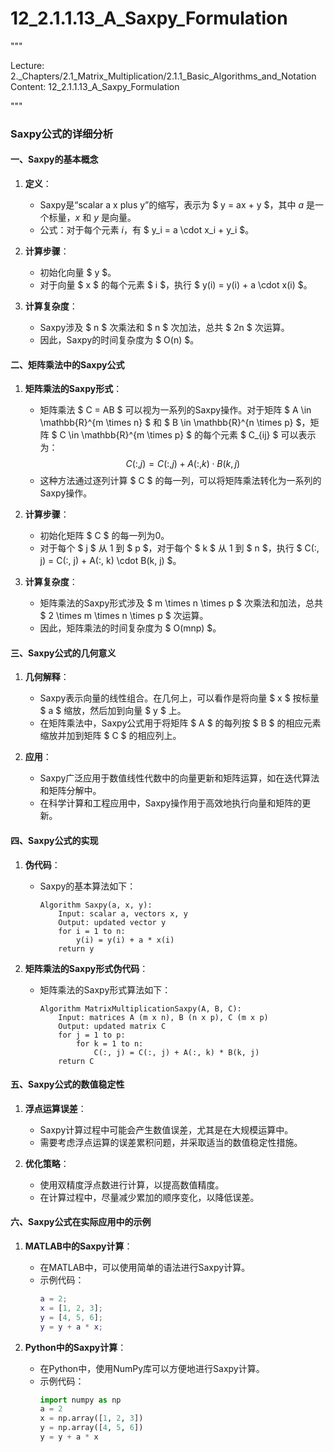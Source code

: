 # 12_2.1.1.13_A_Saxpy_Formulation

"""

Lecture: 2._Chapters/2.1_Matrix_Multiplication/2.1.1_Basic_Algorithms_and_Notation
Content: 12_2.1.1.13_A_Saxpy_Formulation

"""

### Saxpy公式的详细分析

#### 一、Saxpy的基本概念

1. **定义**：
   - Saxpy是“scalar a x plus y”的缩写，表示为 $ y = ax + y $，其中 $a$ 是一个标量，$x$ 和 $y$ 是向量。
   - 公式：对于每个元素 $i$，有 $ y_i = a \cdot x_i + y_i $。
   
2. **计算步骤**：
   - 初始化向量 $ y $。
   - 对于向量 $ x $ 的每个元素 $ i $，执行 $ y(i) = y(i) + a \cdot x(i) $。

3. **计算复杂度**：
   - Saxpy涉及 $ n $ 次乘法和 $ n $ 次加法，总共 $ 2n $ 次运算。
   - 因此，Saxpy的时间复杂度为 $ O(n) $。

#### 二、矩阵乘法中的Saxpy公式

1. **矩阵乘法的Saxpy形式**：
   - 矩阵乘法 $ C = AB $ 可以视为一系列的Saxpy操作。对于矩阵 $ A \in \mathbb{R}^{m \times n} $ 和 $ B \in \mathbb{R}^{n \times p} $，矩阵 $ C \in \mathbb{R}^{m \times p} $ 的每个元素 $ C_{ij} $ 可以表示为：
     $$
     C(:, j) = C(:, j) + A(:, k) \cdot B(k, j)
     $$
   - 这种方法通过逐列计算 $ C $ 的每一列，可以将矩阵乘法转化为一系列的Saxpy操作。

2. **计算步骤**：
   - 初始化矩阵 $ C $ 的每一列为0。
   - 对于每个 $ j $ 从 1 到 $ p $，对于每个 $ k $ 从 1 到 $ n $，执行 $ C(:, j) = C(:, j) + A(:, k) \cdot B(k, j) $。

3. **计算复杂度**：
   - 矩阵乘法的Saxpy形式涉及 $ m \times n \times p $ 次乘法和加法，总共 $ 2 \times m \times n \times p $ 次运算。
   - 因此，矩阵乘法的时间复杂度为 $ O(mnp) $。

#### 三、Saxpy公式的几何意义

1. **几何解释**：
   - Saxpy表示向量的线性组合。在几何上，可以看作是将向量 $ x $ 按标量 $ a $ 缩放，然后加到向量 $ y $ 上。
   - 在矩阵乘法中，Saxpy公式用于将矩阵 $ A $ 的每列按 $ B $ 的相应元素缩放并加到矩阵 $ C $ 的相应列上。

2. **应用**：
   - Saxpy广泛应用于数值线性代数中的向量更新和矩阵运算，如在迭代算法和矩阵分解中。
   - 在科学计算和工程应用中，Saxpy操作用于高效地执行向量和矩阵的更新。

#### 四、Saxpy公式的实现

1. **伪代码**：
   - Saxpy的基本算法如下：
     ```pseudo
     Algorithm Saxpy(a, x, y):
         Input: scalar a, vectors x, y
         Output: updated vector y
         for i = 1 to n:
             y(i) = y(i) + a * x(i)
         return y
     ```

2. **矩阵乘法的Saxpy形式伪代码**：
   - 矩阵乘法的Saxpy形式算法如下：
     ```pseudo
     Algorithm MatrixMultiplicationSaxpy(A, B, C):
         Input: matrices A (m x n), B (n x p), C (m x p)
         Output: updated matrix C
         for j = 1 to p:
             for k = 1 to n:
                 C(:, j) = C(:, j) + A(:, k) * B(k, j)
         return C
     ```

#### 五、Saxpy公式的数值稳定性

1. **浮点运算误差**：
   - Saxpy计算过程中可能会产生数值误差，尤其是在大规模运算中。
   - 需要考虑浮点运算的误差累积问题，并采取适当的数值稳定性措施。

2. **优化策略**：
   - 使用双精度浮点数进行计算，以提高数值精度。
   - 在计算过程中，尽量减少累加的顺序变化，以降低误差。

#### 六、Saxpy公式在实际应用中的示例

1. **MATLAB中的Saxpy计算**：
   - 在MATLAB中，可以使用简单的语法进行Saxpy计算。
   - 示例代码：
     ```matlab
     a = 2;
     x = [1, 2, 3];
     y = [4, 5, 6];
     y = y + a * x;
     ```

2. **Python中的Saxpy计算**：
   - 在Python中，使用NumPy库可以方便地进行Saxpy计算。
   - 示例代码：
     ```python
     import numpy as np
     a = 2
     x = np.array([1, 2, 3])
     y = np.array([4, 5, 6])
     y = y + a * x
     ```